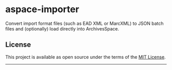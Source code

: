 # aspace-importer

Convert import format files (such as EAD XML or MarcXML) to JSON batch files and
(optionally) load directly into ArchivesSpace.

## License

This project is available as open source under the terms of the [MIT License](http://opensource.org/licenses/MIT).

---
